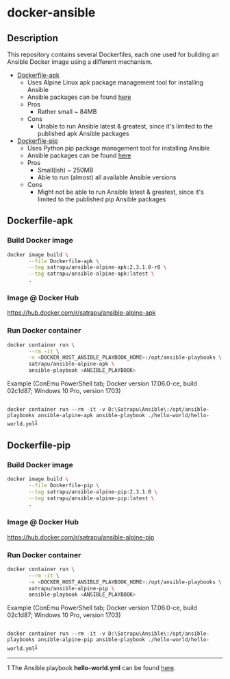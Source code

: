 # docker-ansible

## Description

This repository contains several Dockerfiles, each one used for building an Ansible Docker image using a different mechanism.

* [Dockerfile-apk](./Dockerfile-apk)
  * Uses Alpine Linux apk package management tool for installing Ansible
  * Ansible packages can be found [here](https://pkgs.alpinelinux.org/packages?name=ansible&branch=v3.6)
  * Pros
    * Rather small ~ 84MB
  * Cons
    * Unable to run Ansible latest & greatest, since it's limited to the published apk Ansible packages
* [Dockerfile-pip](./Dockerfile-pip)
    * Uses Python pip package management tool for installing Ansible
    * Ansible packages can be found [here](https://pypi.python.org/pypi/ansible)
    * Pros
      * Small(ish) ~ 250MB
      * Able to run (almost) all available Ansible versions
    * Cons
      * Might not be able to run Ansible latest & greatest, since it's limited to the published pip Ansible packages

## Dockerfile-apk

### Build Docker image

````bash
docker image build \
       --file Dockerfile-apk \
       --tag satrapu/ansible-alpine-apk:2.3.1.0-r0 \
       --tag satrapu/ansible-alpine-apk:latest \
       .
````
### Image @ Docker Hub
https://hub.docker.com/r/satrapu/ansible-alpine-apk

### Run Docker container

````bash
docker container run \
       --rm -it \
       -v <DOCKER_HOST_ANSIBLE_PLAYBOOK_HOME>:/opt/ansible-playbooks \
       satrapu/ansible-alpine-apk \
       ansible-playbook <ANSIBLE_PLAYBOOK>
````

Example (ConEmu PowerShell tab; Docker version 17.06.0-ce, build 02c1d87; Windows 10 Pro, version 1703)

<code lang="powershell">
docker container run --rm -it -v D:\Satrapu\Ansible\:/opt/ansible-playbooks ansible-alpine-apk ansible-playbook ./hello-world/hello-world.yml<sup><a href="#hello-world-yml">1</a><sup>
</code>

## Dockerfile-pip

### Build Docker image

````bash
docker image build \
       --file Dockerfile-pip \
       --tag satrapu/ansible-alpine-pip:2.3.1.0 \
       --tag satrapu/ansible-alpine-pip:latest \
       .
````

### Image @ Docker Hub
https://hub.docker.com/r/satrapu/ansible-alpine-pip

### Run Docker container

````bash
docker container run \
       --rm -it \
       -v <DOCKER_HOST_ANSIBLE_PLAYBOOK_HOME>:/opt/ansible-playbooks \
       satrapu/ansible-alpine-pip \
       ansible-playbook <ANSIBLE_PLAYBOOK>
````

Example (ConEmu PowerShell tab; Docker version 17.06.0-ce, build 02c1d87; Windows 10 Pro, version 1703)

<code lang="powershell">
docker container run --rm -it -v D:\Satrapu\Ansible\:/opt/ansible-playbooks ansible-alpine-pip ansible-playbook ./hello-world/hello-world.yml<sup><a href="#hello-world-yml">1</a><sup>
</code>

---
<a name="hello-world-yml">1</a> The Ansible playbook **hello-world.yml** can be found [here](https://gist.github.com/satrapu/31b1a03f321990f8d9ae067372a8b456).
